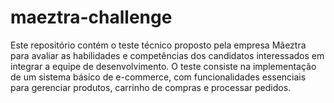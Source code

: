 # maeztra-challenge
Este repositório contém o teste técnico proposto pela empresa Mãeztra para avaliar as habilidades e competências dos candidatos interessados em integrar a equipe de desenvolvimento. O teste consiste na implementação de um sistema básico de e-commerce, com funcionalidades essenciais para gerenciar produtos, carrinho de compras e processar pedidos.
